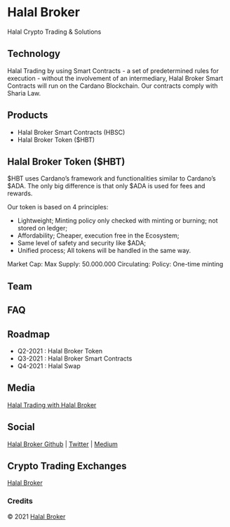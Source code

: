 # Halal Broker
Halal Crypto Trading & Solutions 
## Technology
Halal Trading by using Smart Contracts -  a set of predetermined rules for execution - without the involvement of an intermediary, Halal Broker Smart Contracts will run on the Cardano Blockchain. Our contracts comply with Sharia Law. 
## Products
- Halal Broker Smart Contracts (HBSC)
- Halal Broker Token ($HBT)
## Halal Broker Token ($HBT)
$HBT uses Cardano’s framework and functionalities similar to Cardano’s $ADA. The only big difference is that only $ADA is used for fees and rewards.

Our token is based on 4 principles:
- Lightweight; Minting policy only checked with minting or burning; not stored on ledger;
- Affordability; Cheaper, execution free in the Ecosystem;
- Same level of safety and security like $ADA;
- Unified process; All tokens will be handled in the same way.

Market Cap:
Max Supply: 50.000.000
Circulating: 
Policy: One-time minting
## Team
## FAQ
## Roadmap
- Q2-2021 : Halal Broker Token
- Q3-2021 : Halal Broker Smart Contracts
- Q4-2021 : Halal Swap
## Media
[Halal Trading with Halal Broker](https://halal-broker.medium.com/halal-trading-with-halal-broker-57633538d38b)
## Social
[Halal Broker Github](https://github.com/7robbie5/halal-broker)&nbsp;&#124;&nbsp;[Twitter](https://twitter.com/BrokerHalal)&nbsp;&#124;&nbsp;[Medium](https://halal-broker.medium.com/)
## Crypto Trading Exchanges
[Halal Broker](http://halal.broker)
### Credits
&copy;&nbsp;2021&nbsp;[Halal Broker](http://halal.broker)
